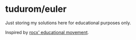 tudurom/euler
=============

Just storing my solutions here for educational purposes only.

Inspired by [rocx' educational movement](https://github.com/rocx/euler).
